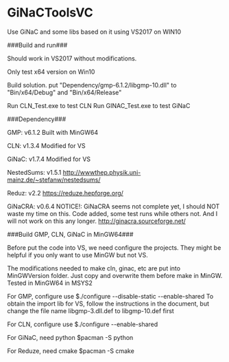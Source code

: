 # GiNaCToolsVC
Use GiNaC and some libs based on it using VS2017 on WIN10

###Build and run###

Should work in VS2017 without modifications.

Only test x64 version on Win10

Build solution.
put "Dependency/gmp-6.1.2/libgmp-10.dll"
to "Bin/x64/Debug" and "Bin/x64/Release"

Run CLN_Test.exe to test CLN
Run GINAC_Test.exe to test GiNaC

###Dependency###

GMP: v6.1.2
Built with MinGW64

CLN: v1.3.4
Modified for VS

GiNaC: v1.7.4
Modified for VS

NestedSums: v1.5.1
http://wwwthep.physik.uni-mainz.de/~stefanw/nestedsums/

Reduz: v2.2
https://reduze.hepforge.org/

GiNaCRA: v0.6.4
NOTICE!: 
GiNaCRA seems not complete yet, I should NOT waste my time on this.
Code added, some test runs while others not.
And I will not work on this any longer.
http://ginacra.sourceforge.net/

###Build GMP, CLN, GiNaC in MinGW64###

Before put the code into VS, we need configure the projects. They might be helpful if you only want to use MinGW but not VS.

The modifications needed to make cln, ginac, etc are put into MinGWVersion folder.
Just copy and overwrite them before make in MinGW.
Tested in MinGW64 in MSYS2

For GMP, configure use
$./configure --disable-static --enable-shared
To obtain the import lib for VS, follow the instructions in the document, but change the file name libgmp-3.dll.def to libgmp-10.def first

For CLN, configure use
$./configure --enable-shared

For GiNaC, need python
$pacman -S python

For Reduze, need cmake
$pacman -S cmake



